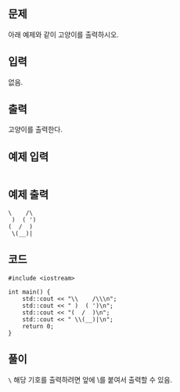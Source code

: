 ## 문제 
아래 예제와 같이 고양이를 출력하시오.

## 입력
없음.


## 출력
고양이를 출력한다.

## 예제 입력 
```

```

## 예제 출력  
```
\    /\
 )  ( ')
(  /  )
 \(__)|
```

## 코드
```
#include <iostream>

int main() {
    std::cout << "\\    /\\\n";
    std::cout << " )  ( ')\n";
    std::cout << "(  /  )\n";
    std::cout << " \\(__)|\n";
    return 0;
}
```

## 풀이
```\``` 해당 기호를 출력하려면 앞에 \를 붙여서 출력할 수 있음.
